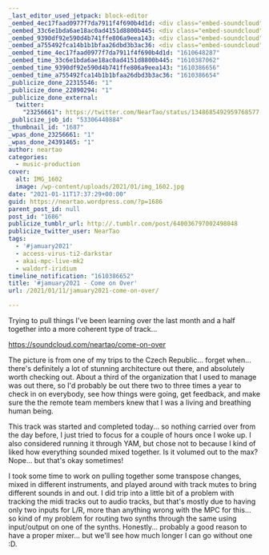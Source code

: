 ```yaml
---
_last_editor_used_jetpack: block-editor
_oembed_4ec17faad0977f7da7911f4f690b4d1d: <div class="embed-soundcloud"><iframe title="Salt In The Wound by NearTao" width="500" height="400" scrolling="no" frameborder="no" src="https://w.soundcloud.com/player/?visual=true&url=https%3A%2F%2Fapi.soundcloud.com%2Ftracks%2F964270459&show_artwork=true&maxwidth=500&maxheight=750&dnt=1"></iframe></div>
_oembed_33c6e1bda6ae18ac0ad4151d8800b445: <div class="embed-soundcloud"><iframe title="Come On Over by NearTao" width="500" height="400" scrolling="no" frameborder="no" src="https://w.soundcloud.com/player/?visual=true&url=https%3A%2F%2Fapi.soundcloud.com%2Ftracks%2F963620779&show_artwork=true&maxwidth=500&maxheight=750&dnt=1"></iframe></div>
_oembed_9390df92e590d4b741ffe806a9eea143: <div class="embed-soundcloud"><iframe title="Come On Over by NearTao" width="750" height="400" scrolling="no" frameborder="no" src="https://w.soundcloud.com/player/?visual=true&url=https%3A%2F%2Fapi.soundcloud.com%2Ftracks%2F963620779&show_artwork=true&maxwidth=750&maxheight=1000&dnt=1"></iframe></div>
_oembed_a755492fca14b1b1bfaa26dbd3b3ac36: <div class="embed-soundcloud"><iframe title="Come On Over by NearTao" width="584" height="400" scrolling="no" frameborder="no" src="https://w.soundcloud.com/player/?visual=true&url=https%3A%2F%2Fapi.soundcloud.com%2Ftracks%2F963620779&show_artwork=true&maxwidth=584&maxheight=876&dnt=1"></iframe></div>
_oembed_time_4ec17faad0977f7da7911f4f690b4d1d: "1610648287"
_oembed_time_33c6e1bda6ae18ac0ad4151d8800b445: "1610387062"
_oembed_time_9390df92e590d4b741ffe806a9eea143: "1610386656"
_oembed_time_a755492fca14b1b1bfaa26dbd3b3ac36: "1610386654"
_publicize_done_22315546: "1"
_publicize_done_22890294: "1"
_publicize_done_external:
  twitter:
    "23256661": https://twitter.com/NearTao/status/1348685492959768577
_publicize_job_id: "53306440884"
_thumbnail_id: "1687"
_wpas_done_23256661: "1"
_wpas_done_24391465: "1"
author: neartao
categories:
  - music-production
cover:
  alt: IMG_1602
  image: /wp-content/uploads/2021/01/img_1602.jpg
date: "2021-01-11T17:37:29+00:00"
guid: https://neartao.wordpress.com/?p=1686
parent_post_id: null
post_id: "1686"
publicize_tumblr_url: http://.tumblr.com/post/640036797002498048
publicize_twitter_user: NearTao
tags:
  - '#jamuary2021'
  - access-virus-ti2-darkstar
  - akai-mpc-live-mk2
  - waldorf-iridium
timeline_notification: "1610386652"
title: '#jamuary2021 - Come on Over'
url: /2021/01/11/jamuary2021-come-on-over/

---
```

Trying to pull things I've been learning over the last month and a half together into a more coherent type of track...

https://soundcloud.com/neartao/come-on-over

The picture is from one of my trips to the Czech Republic... forget when... there's definitely a lot of stunning architecture out there, and absolutely worth checking out. About a third of the organization that I used to manage was out there, so I'd probably be out there two to three times a year to check in on everybody, see how things were going, get feedback, and make sure the the remote team members knew that I was a living and breathing human being.

This track was started and completed today... so nothing carried over from the day before, I just tried to focus for a couple of hours once I woke up. I also considered running it through YAM, but chose not to because I kind of liked how everything sounded mixed together. Is it volumed out to the max? Nope... but that's okay sometimes!

I took some time to work on pulling together some transpose changes, mixed in different instruments, and played around with track mutes to bring different sounds in and out. I did trip into a little bit of a problem with tracking the midi tracks out to audio tracks, but that's mostly due to having only two inputs for L/R, more than anything wrong with the MPC for this... so kind of my problem for routing two synths through the same using input/output on one of the synths. Honestly... probably a good reason to have a proper mixer... but we'll see how much longer I can go without one :D.
